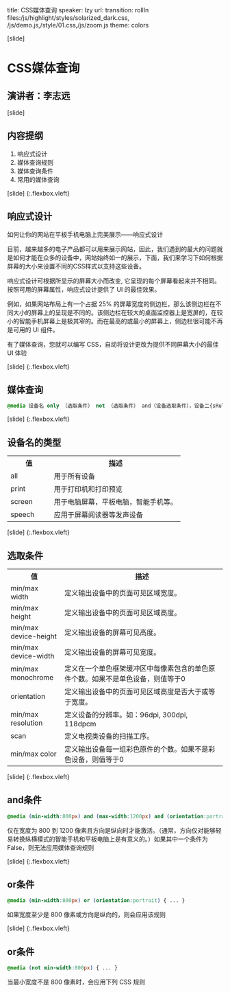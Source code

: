 title: CSS媒体查询
speaker: lzy
url: 
transition: rollIn
files:/js/highlight/styles/solarized_dark.css, /js/demo.js,/style/01.css,/js/zoom.js
theme: colors

[slide]
# CSS媒体查询
## 演讲者：李志远

[slide]
## 内容提纲
1. 响应式设计
2. 媒体查询规则
3. 媒体查询条件
4. 常用的媒体查询

[slide] {:.flexbox.vleft}
## 响应式设计

如何让你的网站在平板手机电脑上完美展示——响应式设计

目前，越来越多的电子产品都可以用来展示网站，因此，我们遇到的最大的问题就是如何才能在众多的设备中，网站始终如一的展示，下面，我们来学习下如何根据屏幕的大小来设置不同的CSS样式以支持这些设备。

响应式设计可根据所显示的屏幕大小而改变, 它呈现的每个屏幕看起来并不相同。按照可用的屏幕属性，响应式设计提供了 UI 的最佳效果。

例如，如果网站布局上有一个占据 25% 的屏幕宽度的侧边栏，那么该侧边栏在不同大小的屏幕上的呈现是不同的。该侧边栏在较大的桌面监控器上是宽屏的，在较小的智能手机屏幕上是极其窄的。而在最高的或最小的屏幕上，侧边栏很可能不再是可用的 UI 组件。

有了媒体查询，您就可以编写 CSS，自动将设计更改为提供不同屏幕大小的最佳 UI 体验

[slide] {:.flexbox.vleft}
## 媒体查询
```css
@media 设备名 only （选取条件） not （选取条件） and（设备选取条件），设备二{sRules}
```

[slide] {:.flexbox.vleft}
## 设备名的类型
<table class="reference">
  <tbody><tr>
    <th style="width:25%">值</th>
    <th>描述</th>
  </tr>  
  <tr>
    <td>all</td>
    <td>用于所有设备</td>
  </tr>
  <tr>
    <td>print</td>
    <td>用于打印机和打印预览</td>
  </tr>
  <tr>
  <td>screen</td>
  <td>用于电脑屏幕，平板电脑，智能手机等。</td>
  </tr>
  <tr>
    <td>speech</td>
    <td>应用于屏幕阅读器等发声设备</td>
  </tr>
</tbody></table>

[slide] {:.flexbox.vleft}
## 选取条件

<table class="reference">
  <tbody><tr>
    <th style="width:25%">值</th>
    <th>描述</th>
  </tr>
    <tr>
      <td>min/max width</td>
      <td>定义输出设备中的页面可见区域宽度。</td>
    </tr>
    <tr>
     <td>min/max height</td>
     <td>定义输出设备中的页面可见区域高度。</td>
    </tr>  
	<tr>
    <td>min/max device-height</td>
    <td>定义输出设备的屏幕可见高度。</td>
    </tr>
	<tr>
    <td>min/max device-width</td>
    <td>定义输出设备的屏幕可见宽度。</td>
    </tr>
	<tr>
    <td>min/max monochrome</td>
    <td>定义在一个单色框架缓冲区中每像素包含的单色原件个数。如果不是单色设备，则值等于0
	</td>
	</tr>
	<tr>
    <td>orientation</td>
    <td>定义输出设备中的页面可见区域高度是否大于或等于宽度。</td>
    </tr>
	<tr>
    <td>min/max resolution</td>
    <td>定义设备的分辨率。如：96dpi, 300dpi, 118dpcm</td>
    </tr>
	<tr>
    <td>scan</td>
    <td>定义电视类设备的扫描工序。</td>
    </tr>
    <tr>
    <td>min/max color</td>
    <td>定义输出设备每一组彩色原件的个数。如果不是彩色设备，则值等于0</td>
    </tr>
</tbody></table>

[slide] {:.flexbox.vleft}
## and条件
```css
@media (min-width:800px) and (max-width:1200px) and (orientation:portrait) { ... }
```
仅在宽度为 800 到 1200 像素且方向是纵向时才能激活。（通常，方向仅对能够轻易转换纵横模式的智能手机和平板电脑上是有意义的。）如果其中一个条件为 False，则无法应用媒体查询规则

[slide] {:.flexbox.vleft}
## or条件
```css
@media (min-width:800px) or (orientation:portrait) { ... }
```
如果宽度至少是 800 像素或方向是纵向的，则会应用该规则

[slide] {:.flexbox.vleft}
## or条件
```css
@media (not min-width:800px) { ... }
```
当最小宽度不是 800 像素时，会应用下列 CSS 规则



